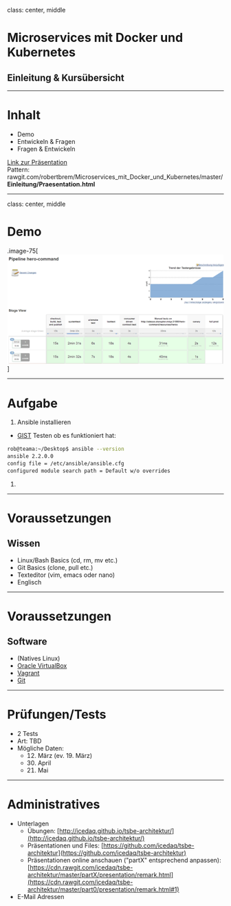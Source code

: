class: center, middle

# Microservices mit Docker und Kubernetes
## Einleitung & Kursübersicht

---

# Inhalt

* Demo
* Entwickeln & Fragen
* Fragen & Entwickeln

[Link zur Präsentation](https://rawgit.com/robertbrem/Microservices_mit_Docker_und_Kubernetes/master/Einleitung/Praesentation.html)  
Pattern:  
rawgit.com/robertbrem/Microservices_mit_Docker_und_Kubernetes/master/  
**Einleitung/Praesentation.html**

---
class: center, middle

# Demo

.image-75[
  [![demo](images/demo.png)](http://adesso.disruptor.ninja:30180)
]

---

# Aufgabe

1. Ansible installieren
  * [GIST](https://gist.github.com/robertBrem/2b382911e967692e240f)
  Testen ob es funktioniert hat:
  ```bash
rob@teama:~/Desktop$ ansible --version
ansible 2.2.0.0
  config file = /etc/ansible/ansible.cfg
  configured module search path = Default w/o overrides
  ```

1. 

---

# Voraussetzungen

## Wissen
* Linux/Bash Basics (cd, rm, mv etc.)
* Git Basics (clone, pull etc.)
* Texteditor (vim, emacs oder nano)
* Englisch

---

# Voraussetzungen

## Software
* (Natives Linux)
* [Oracle VirtualBox](https://www.virtualbox.org/)
* [Vagrant](https://www.vagrantup.com/downloads.html)
* [Git](https://git-scm.com/)

---

# Prüfungen/Tests

* 2 Tests
* Art: TBD
* Mögliche Daten:
  * 12. März (ev. 19. März)
  * 30. April
  * 21. Mai

---

# Administratives

* Unterlagen
  * Übungen: [http://icedaq.github.io/tsbe-architektur/](http://icedaq.github.io/tsbe-architektur/)
  * Präsentationen und Files: [https://github.com/icedaq/tsbe-architektur](https://github.com/icedaq/tsbe-architektur)
  * Präsentationen online anschauen ("partX" entsprechend anpassen): [https://cdn.rawgit.com/icedaq/tsbe-architektur/master/partX/presentation/remark.html](https://cdn.rawgit.com/icedaq/tsbe-architektur/master/part0/presentation/remark.html#1)
* E-Mail Adressen
